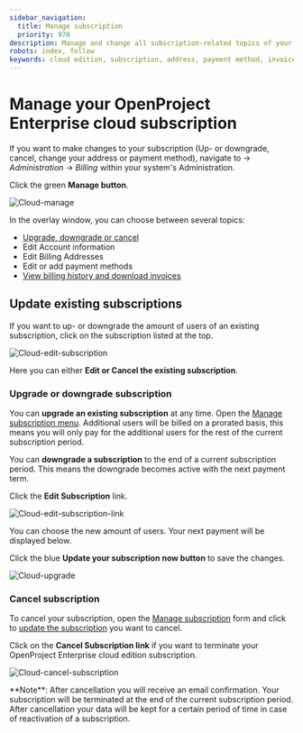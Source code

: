```yaml
---
sidebar_navigation:
  title: Manage subscription
  priority: 970
description: Manage and change all subscription-related topics of your Enterprise cloud.
robots: index, follow
keywords: cloud edition, subscription, address, payment method, invoices
---
```


# Manage your OpenProject Enterprise cloud subscription

If you want to make changes to your subscription (Up- or downgrade, cancel, change your address or payment method), navigate to -> *Administration* -> *Billing* within your system's Administration.

Click the green **Manage button**.

![Cloud-manage](Cloud-manage.png)

In the overlay window, you can choose between several topics:

- [Upgrade, downgrade or cancel](#update-existing-subscriptions)
- Edit Account information
- Edit Billing Addresses
- Edit or add payment methods
- [View billing history and download invoices](../invoices-and-billing-history)

## Update existing subscriptions

If you want to up- or downgrade the amount of users of an existing subscription, click on the subscription listed at the top.

![Cloud-edit-subscription](Cloud-edit-subscription.png)

Here you can either **Edit or Cancel the existing subscription**.

### Upgrade or downgrade subscription

You can **upgrade an existing subscription** at any time. Open the [Manage subscription menu](#manage-your-subscription). Additional users will be billed on a prorated basis, this means you will only pay for the additional users for the rest of the current subscription period.

You can **downgrade a subscription** to the end of a current subscription period. This means the downgrade becomes active with the next payment term.

Click the **Edit Subscription** link.

![Cloud-edit-subscription-link](Cloud-edit-subscription-link.png)

You can choose the new amount of users. Your next payment will be displayed below.

Click the blue **Update your subscription now button** to save the changes.

![Cloud-upgrade](Cloud-upgrade.png)

### Cancel subscription

To cancel your subscription, open the [Manage subscription](#manage-your-openproject-cloud-subscription) form and click to [update the subscription](#update-existing-subscriptions) you want to cancel.

Click on the **Cancel Subscription link** if you want to terminate your OpenProject Enterprise cloud edition subscription.

![Cloud-cancel-subscription](Cloud-cancel-subscription.png)

<div class="alert alert-info" role="alert">
**Note**: After cancellation you will receive an email confirmation. Your subscription will be terminated at the end of the current subscription period. After cancellation your data will be kept for a certain period of time in case of reactivation of a subscription.
</div>